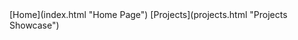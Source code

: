 <!--
<h1>{{page.title}}</h1>
<h3>{{page.description}}</h3>
-->
<div markdown="1" class="menu">
  [Home](index.html "Home Page")
  [Projects](projects.html "Projects Showcase")
</div>
